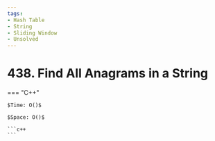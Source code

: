 ```yaml
---
tags:
- Hash Table
- String
- Sliding Window
- Unsolved
---
```



# 438. Find All Anagrams in a String

=== "C++"

    $Time: O()$

    $Space: O()$

    ```c++
    ```